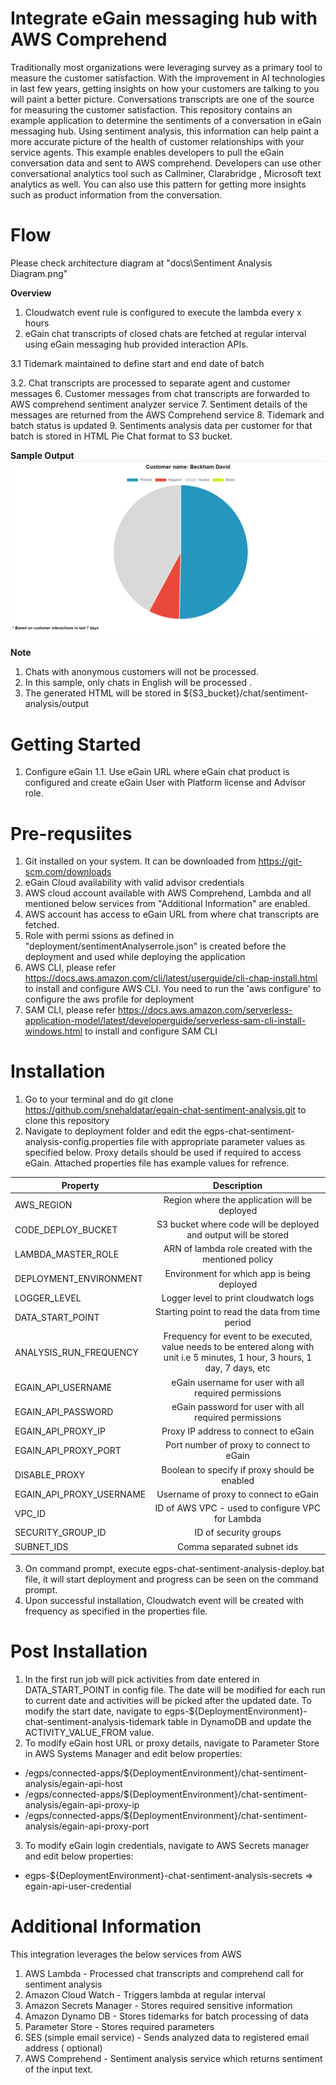 # Integrate eGain messaging hub with AWS Comprehend

Traditionally most organizations were leveraging survey as a primary tool to measure the customer satisfaction. With the improvement in AI technologies in last few years, getting insights on how your customers are talking to you will paint a better picture. Conversations transcripts are one of the source for measuring the customer satisfaction. This repository contains an example application to determine the sentiments of a conversation in eGain messaging hub. Using sentiment analysis, this information can help paint a more accurate picture of the health of customer relationships with your service agents. This example enables developers to pull the eGain conversation data and sent to AWS comprehend. Developers can use other conversational analytics tool such as Callminer, Clarabridge , Microsoft text analytics as well. You can also use this pattern for getting more insights such as product information from the conversation. 

# Flow

Please check architecture diagram at "docs\Sentiment Analysis Diagram.png"

**Overview**

1. Cloudwatch event rule is configured to execute the lambda every x hours
2. eGain chat transcripts of closed chats are fetched at regular interval using eGain messaging hub provided interaction APIs.

  3.1 Tidemark maintained to define start and end date of batch

  3.2. Chat transcripts are processed to separate agent and customer messages
6. Customer messages from chat transcripts are forwarded to AWS comprehend sentiment analyzer service
7. Sentiment details of the messages are returned from the AWS Comprehend service
8. Tidemark and batch status is updated
9. Sentiments analysis data per customer for that batch is stored in HTML Pie Chat format to S3 bucket.

**Sample Output**
![Sample Output](.github/images/sampleCustomerOutput.PNG)

**Note**
1. Chats with anonymous customers will not be processed.
2. In this sample, only chats in English will be processed .
3. The generated HTML will be stored in ${S3_bucket}/chat/sentiment-analysis/output

# Getting Started
1. Configure eGain
    1.1. Use eGain URL where eGain chat product is configured and create eGain User with Platform license and Advisor role.

# Pre-requsiites
1. Git installed on your system. It can be downloaded from https://git-scm.com/downloads
2. eGain Cloud availability with valid advisor credentials
3. AWS cloud account available with AWS Comprehend, Lambda and all mentioned below services from "Additional Information" are enabled.
4. AWS account has access to eGain URL from where chat transcripts are fetched.
5. Role with permi  ssions as  defined in "deployment/sentimentAnalyserrole.json" is created before the deployment and used while deploying the application
6. AWS CLI, please refer https://docs.aws.amazon.com/cli/latest/userguide/cli-chap-install.html to install and configure AWS CLI. You need to run the 'aws configure' to configure the aws profile for deployment
7. SAM CLI, please refer https://docs.aws.amazon.com/serverless-application-model/latest/developerguide/serverless-sam-cli-install-windows.html to install and configure SAM CLI

# Installation
1. Go to your terminal and do git clone https://github.com/snehaldatar/egain-chat-sentiment-analysis.git to clone this repository 
2. Navigate to deployment folder and edit the egps-chat-sentiment-analysis-config.properties file with appropriate parameter values as specified below. Proxy details should be used if required to access eGain. Attached properties file has example values for refrence.
  
  | Property        | Description |
  | ------------- |:-------------:|
  | AWS_REGION    | Region where the application will be deployed |
  | CODE_DEPLOY_BUCKET | S3 bucket where code will be deployed and output will be stored |
  | LAMBDA_MASTER_ROLE | ARN of lambda role created with the mentioned policy      |
  | DEPLOYMENT_ENVIRONMENT | Environment for which app is being deployed |
  | LOGGER_LEVEL | Logger level to print cloudwatch logs |
  | DATA_START_POINT | Starting point to read the data from time period |
  | ANALYSIS_RUN_FREQUENCY | Frequency for event to be executed, value needs to be entered along with unit i.e 5 minutes, 1 hour, 3 hours, 1 day, 7 days, etc|
  | EGAIN_API_USERNAME | eGain username for user with all required permissions |
  | EGAIN_API_PASSWORD | eGain password for user with all required permissions |
  | EGAIN_API_PROXY_IP | Proxy IP address to connect to eGain|
  | EGAIN_API_PROXY_PORT | Port number of proxy to connect to eGain|
  | DISABLE_PROXY | Boolean to specify if proxy should be enabled |
  | EGAIN_API_PROXY_USERNAME | Username of proxy to connect to eGain |
  | VPC_ID | ID of AWS VPC - used to configure VPC for Lambda|
  | SECURITY_GROUP_ID | ID of security groups |
  | SUBNET_IDS | Comma separated subnet ids |
  
3. On command prompt, execute egps-chat-sentiment-analysis-deploy.bat file, it will start deployment and progress can be seen on the command prompt.
4. Upon successful installation, Cloudwatch event will be created with frequency as specified in the properties file.

# Post Installation
1. In the first run job will pick activities from date entered in DATA_START_POINT in config file. The date will be modified for each run to current date and        activities will be picked after the updated date. To modify the start date, navigate to egps-${DeploymentEnvironment}-chat-sentiment-analysis-tidemark table in DynamoDB and update the ACTIVITY_VALUE_FROM value.
2. To modify eGain host URL or proxy details, navigate to Parameter Store in AWS Systems Manager and edit below properties:
  * /egps/connected-apps/${DeploymentEnvironment}/chat-sentiment-analysis/egain-api-host
  * /egps/connected-apps/${DeploymentEnvironment}/chat-sentiment-analysis/egain-api-proxy-ip
  * /egps/connected-apps/${DeploymentEnvironment}/chat-sentiment-analysis/egain-api-proxy-port
3. To modify eGain login credentials, navigate to AWS Secrets manager and edit below properties:
  * egps-${DeploymentEnvironment}-chat-sentiment-analysis-secrets => egain-api-user-credential



# Additional Information

This integration leverages the below services from AWS
1. AWS Lambda - Processed chat transcripts and comprehend call for sentiment analysis
2. Amazon Cloud Watch  - Triggers lambda at regular interval
3. Amazon Secrets Manager - Stores required sensitive information 
4. Amazon Dynamo DB  - Stores tidemarks for batch processing of data
5. Parameter Store - Stores required parameters
6. SES (simple email service) - Sends analyzed data to registered email address ( optional)
7. AWS Comprehend - Sentiment analysis service which returns sentiment of the input text. 
